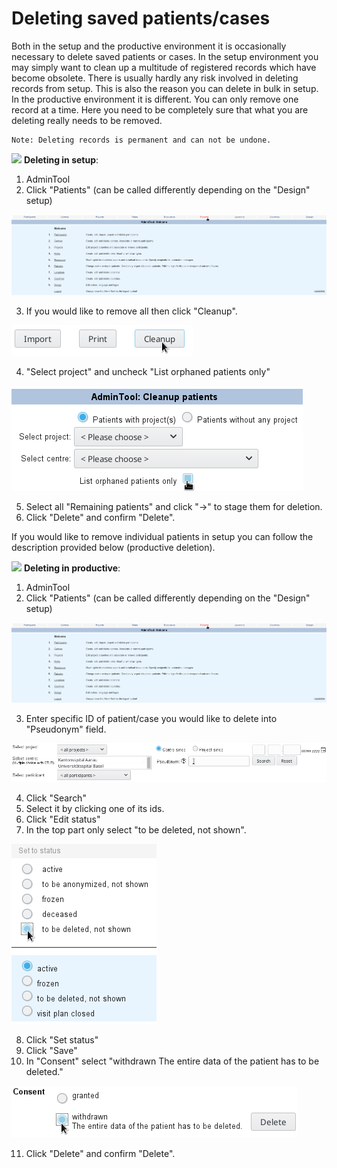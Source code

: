 # Deleting saved patients/cases

Both in the setup and the productive environment it is occasionally necessary to delete saved patients or cases.
In the setup environment you may simply want to clean up a multitude of registered records which have become obsolete.
There is usually hardly any risk involved in deleting records from setup. This is also the reason you can delete in bulk 
in setup. In the productive environment it is different. You can only remove one record at a time.
Here you need to be completely sure that what you are deleting really needs to be removed. 

```
Note: Deleting records is permanent and can not be undone.
```

![](https://placehold.it/15/228B22/000000?text=+) **Deleting in setup**:

1. AdminTool
2. Click "Patients" (can be called differently depending on the "Design" setup)

  ![](fig/patients.png)
  
3. If you would like to remove all then click "Cleanup".

  ![](fig/cleanup.png)
  
4. "Select project" and uncheck "List orphaned patients only"

  ![](fig/select_proj_centre.png)
  
5. Select all "Remaining patients" and click "->" to stage them for deletion.
6. Click "Delete" and confirm "Delete".

If you would like to remove individual patients in setup you can follow the 
description provided below (productive deletion).


![](https://placehold.it/15/1589F0/000000?text=+) **Deleting in productive**:

1. AdminTool
2. Click "Patients" (can be called differently depending on the "Design" setup)

  ![](fig/patients.png)
  
3. Enter specific ID of patient/case you would like to delete into "Pseudonym" field.

  ![](fig/pseudonym.png)

4. Click "Search"
5. Select it by clicking one of its ids.
6. Click "Edit status"
7. In the top part only select "to be deleted, not shown".

  ![](fig/to_be_del_status.png)
  
8. Click "Set status"
9. Click "Save"
10. In "Consent" select "withdrawn The entire data of the patient has to be deleted."

  ![](fig/consent.png)
  
11. Click "Delete" and confirm "Delete".









